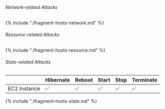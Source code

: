 ###### Network-related Attacks

{% include "./fragment-hosts-network.md" %}

###### Resource-related Attacks

{% include "./fragment-hosts-resource.md" %}

###### State-related Attacks

|              | Hibernate | Reboot | Start | Stop | Terminate | 
|--------------|-----------|:-------|:------|:-----|:----------|
| EC2 Instance | ✅         | ✅      | ✅     | ✅    | ✅   |

{% include "./fragment-hosts-state.md" %}
